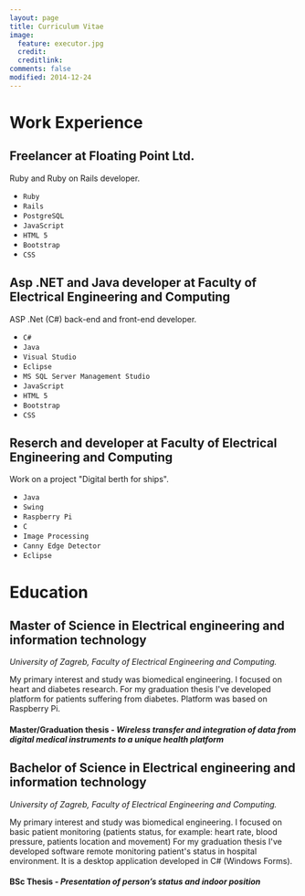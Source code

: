 ```yaml
---
layout: page
title: Curriculum Vitae
image:
  feature: executor.jpg
  credit:
  creditlink:
comments: false
modified: 2014-12-24
---
```


# <i class="fa fa-coffee"></i> Work Experience

## Freelancer at Floating Point Ltd.

Ruby and Ruby on Rails developer.

* ```Ruby```
* ```Rails```
* ```PostgreSQL```
* ```JavaScript```
* ```HTML 5```
* ```Bootstrap```
* ```CSS```

## Asp .NET and Java developer at Faculty of Electrical Engineering and Computing

ASP .Net (C#) back-end and front-end developer.

* ```C#```
* ```Java```
* ```Visual Studio```
* ```Eclipse```
* ```MS SQL Server Management Studio```
* ```JavaScript```
* ```HTML 5```
* ```Bootstrap```
* ```CSS```

## Reserch and developer at Faculty of Electrical Engineering and Computing

Work on a project "Digital berth for ships".

* ```Java```
* ```Swing```
* ```Raspberry Pi```
* ```C```
* ```Image Processing```
* ```Canny Edge Detector```
* ```Eclipse```

# <i class="fa fa-graduation-cap"></i> Education

## Master of Science in Electrical engineering and information technology
<i class="fa fa-university"></i> _University of Zagreb, Faculty of Electrical Engineering and Computing._

My primary interest and study was biomedical engineering. I focused on heart and diabetes research.
For my graduation thesis I've developed platform for patients suffering from diabetes. Platform was based on Raspberry Pi.

#### <i class="fa fa-paperclip"></i> Master/Graduation thesis - _Wireless transfer and integration of data from digital medical instruments to a unique health platform_ <a href="http://marvin.kset.org/~cex/MirkoCerovac.pdf" download="MasterThesis.pdf"><i class="fa fa-cloud-download"></i></a>

## Bachelor of Science in Electrical engineering and information technology
<i class="fa fa-university"></i> _University of Zagreb, Faculty of Electrical Engineering and Computing._

My primary interest and study was biomedical engineering. I focused on basic patient monitoring (patients
status, for example: heart rate, blood pressure, patients location and movement) For my graduation thesis
I've developed software remote monitoring patient's status in hospital environment.
It is a desktop application developed in C# (Windows Forms).

#### <i class="fa fa-paperclip"></i> BSc Thesis - _Presentation of person’s status and indoor position_ <a href="http://marvin.kset.org/~cex/Mirko%20Cerovac%20zavr%C5%A1ni.pdf" download="MasterThesis.pdf"><i class="fa fa-cloud-download"></i></a>





















<!---

tekst ovaj ce biti **boldan** a ovaj ce biti *italic*

ili __ovako__ tj _ovako_ i ovaj kod ce biti `kodd`

ovo ce biti [link](http://google.com)

{% highlight ruby %}

def metoda
puts "kita"
end

{% endhighlight %}


```ruby
def metoda
  "jedan"
end
```

* jedan

They say three times the charm, so here is another free responsive Jekyll blog theme for you. I've learned a ton since open sourcing my first two themes [on Github](http://github.com/mmistakes), and wanted to try a few new things this time around. 

If you've used any of [my other themes](http://mademistakes.com/work/jekyll-themes/) most of this should be familiar territory...

## What HPSTR brings to the table:

* Responsive templates for post, page, and post index `_layouts`. Looks great on mobile, tablet, and desktop devices.
* Gracefully degrads in older browsers. Compatible with Internet Explorer 8+ and all modern browsers.  
* Modern and minimal design.
* Sweet animated menu.
* Background image support.
* Readable typography to make your words shine.
* Support for large images to call out your favorite posts.
* Built-in support for Sass courtesy of Jekyll 2.x.
* Optional [Disqus](http://disqus.com) comments.
* Simple and clear permalink structure[^1].
* [Open Graph](https://developers.facebook.com/docs/opengraph/) and [Twitter Cards](https://dev.twitter.com/docs/cards) support for a better social sharing experience.
* Simple [custom 404 page]({{ site.url }}/404.html) to get you started.
* Stylesheets for Pygments and Coderay [syntax highlighting]({{ site.url }}/code-highlighting-post/) to make your code examples look snazzy.

<div markdown="0"><a href="{{ site.url }}/theme-setup/" class="btn btn-info">Theme Setup</a> <a href="https://github.com/mmistakes/hpstr-jekyll-theme" class="btn btn-success">Download HPSTR</a></div>

[^1]: Example: *domain.com/category-name/post-title* -->